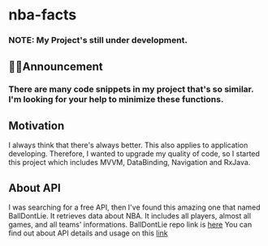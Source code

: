 # nba-facts
### NOTE: My Project's still under development.

## 📢📢Announcement
### There are many code snippets in my project that's so similar. I'm looking for your help to minimize these functions.

## Motivation
I always think that there's always better. This also applies to application developing. Therefore, I wanted to upgrade my quality of code,
so I started this project which includes MVVM, DataBinding, Navigation and RxJava.

## About API
I was searching for a free API, then I've found this amazing one that named BallDontLie.
It retrieves data about NBA. It includes all players, almost all games, and all teams' informations.
BallDontLie repo link is [here](https://github.com/ynnadkrap/balldontlie)
You can find out about API details and usage on this [link](http://www.balldontlie.io)
